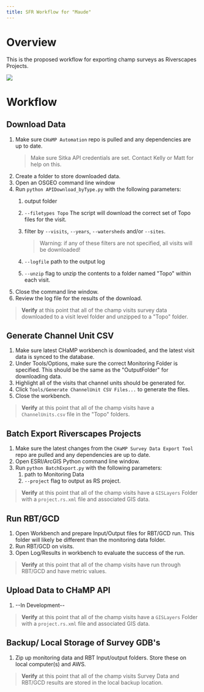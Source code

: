 ```yaml
---
title: SFR Workflow for "Maude"
---
```

# Overview

This is the proposed workflow for exporting champ surveys as Riverscapes Projects.

<img src="https://docs.google.com/drawings/d/1k5FEZbzcImuXO2uAhD3Vir9f3wy4G4mnIwZymx0Yi3Y/pub?w=1726&amp;h=1084">

# Workflow

## Download Data

1. Make sure `CHaMP Automation` repo is pulled and any dependencies are up to date.
   > Make sure Sitka API credentials are set. Contact Kelly or Matt for help on this.
2. Create a folder to store downloaded data.
3. Open an OSGEO command line window
4. Run `python APIDownload_byType.py` with the following parameters:
   1. output folder

   2. `--filetypes Topo` The script will download the correct set of Topo files for the visit.

   3. filter by `--visits`, `--years`, `--watersheds` and/or `--sites`. 

      > Warning: if any of these filters are not specified, all visits will be downloaded!

   4. `--logfile` path to the output log

   5. `--unzip` flag to unzip the contents to a folder named "Topo" within each visit.
5. Close the command line window.
6. Review the log file for the results of the download.

> **Verify** at this point that all of the champ visits survey data downloaded to a visit level folder and unzipped to a "Topo" folder.

## Generate Channel Unit CSV

1. Make sure latest CHaMP workbench is downloaded, and the latest visit data is synced to the database.
2. Under Tools/Options, make sure the correct Monitoring Folder is specified. This should be the same  as the "OutputFolder" for downloading data.
3. Highlight all of the visits that channel units should be generated for.
4. Click `Tools/Generate ChannelUnit CSV Files...` to generate the files.
5. Close the workbench.

> **Verify** at this point that all of the champ visits have a `ChannelUnits.csv` file in the "Topo" folders.

## Batch Export Riverscapes Projects

1. Make sure the latest changes from the `CHaMP Survey Data Export Tool` repo are pulled and any dependencies are up to date.
2. Open ESRI/ArcGIS Python command line window.
3. Run `python BatchExport.py` with the following parameters:
   1. path to Monitoring Data
   2. `--project` flag to output as RS project.

> **Verify** at this point that all of the champ visits have a `GISLayers` Folder with a `project.rs.xml` file and associated GIS data.

## Run RBT/GCD

1. ​Open Workbench and prepare Input/Output files for RBT/GCD run. This folder will likely be different than the monitoring data folder.
2. Run RBT/GCD on visits.
3. Open Log/Results in workbench to evaluate the success of the run.

> **Verify** at this point that all of the champ visits have run through RBT/GCD and have metric values.

## Upload Data to CHaMP API

1. ​--In Development--

> **Verify** at this point that all of the champ visits have a `GISLayers` Folder with a `project.rs.xml` file and associated GIS data.

## Backup/ Local Storage of Survey GDB's

1. ​Zip up monitoring data and RBT Input/output folders. Store these on local computer(s) and AWS.

> **Verify** at this point that all of the champ visits Survey Data and RBT/GCD results are stored in the local backup location.
